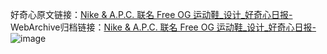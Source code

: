 好奇心原文链接：[Nike & A.P.C. 联名 Free OG 运动鞋_设计_好奇心日报-](https://www.qdaily.com/articles/3321.html)
WebArchive归档链接：[Nike & A.P.C. 联名 Free OG 运动鞋_设计_好奇心日报-](http://web.archive.org/web/20190623151942/https://www.qdaily.com/articles/3321.html)
![image](http://ww3.sinaimg.cn/large/007d5XDply1g3va5tem33j30u02y77gp)